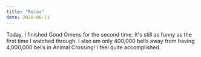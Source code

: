 ```yaml
---
title: "Relax"
date: 2020-06-11
---
```

Today, I finished Good Omens for the second time. It's still as funny as the first time I watched through. I also am only 400,000
bells away from having 4,000,000 bells in Animal Crossing! I feel quite accomplished.
